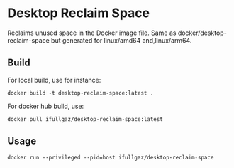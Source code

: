 # Desktop Reclaim Space

Reclaims unused space in the Docker image file.
Same as docker/desktop-reclaim-space but generated for linux/amd64 and,linux/arm64.

## Build
For local build, use for instance:

```
docker build -t desktop-reclaim-space:latest . 
```

For docker hub build, use:

```
docker pull ifullgaz/desktop-reclaim-space:latest
```

## Usage

```
docker run --privileged --pid=host ifullgaz/desktop-reclaim-space
```
